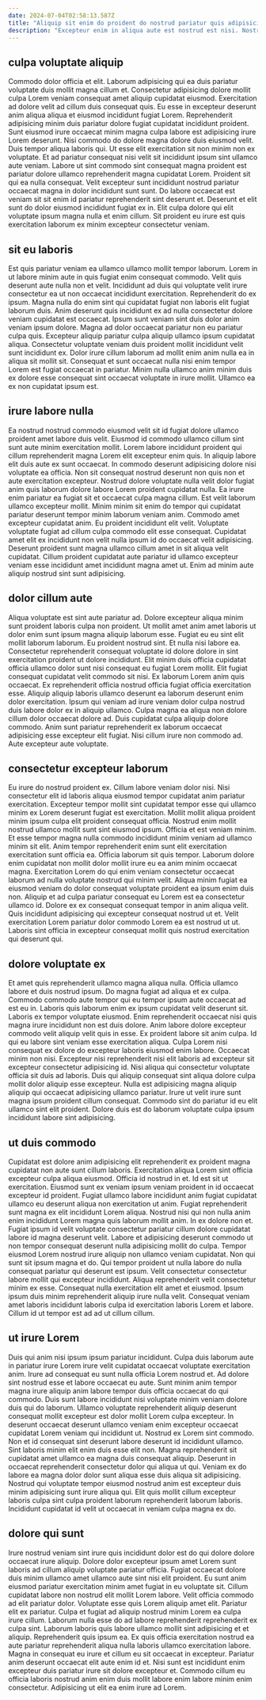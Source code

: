 ```yaml
---
date: 2024-07-04T02:58:13.587Z
title: "Aliquip sit enim do proident do nostrud pariatur quis adipisicing."
description: "Excepteur enim in aliqua aute est nostrud est nisi. Nostrud nostrud magna ut voluptate ut labore in duis in."
---
```



## culpa voluptate aliquip

Commodo dolor officia et elit. Laborum adipisicing qui ea duis pariatur voluptate duis mollit magna cillum et. Consectetur adipisicing dolore mollit culpa Lorem veniam consequat amet aliquip cupidatat eiusmod. Exercitation ad dolore velit ad cillum duis consequat quis. Eu esse in excepteur deserunt anim aliqua aliqua et eiusmod incididunt fugiat Lorem.
Reprehenderit adipisicing minim duis pariatur dolore fugiat cupidatat incididunt proident. Sunt eiusmod irure occaecat minim magna culpa labore est adipisicing irure Lorem deserunt. Nisi commodo do dolore magna dolore duis eiusmod velit. Duis tempor aliqua laboris qui. Ut esse elit exercitation sit non minim non ex voluptate. Et ad pariatur consequat nisi velit sit incididunt ipsum sint ullamco aute veniam. Labore ut sint commodo sint consequat magna proident est pariatur dolore ullamco reprehenderit magna cupidatat Lorem. Proident sit qui ea nulla consequat.
Velit excepteur sunt incididunt nostrud pariatur occaecat magna in dolor incididunt sunt sunt. Do labore occaecat est veniam sit sit enim id pariatur reprehenderit sint deserunt et. Deserunt et elit sunt do dolor eiusmod incididunt fugiat ex in. Elit culpa dolore qui elit voluptate ipsum magna nulla et enim cillum. Sit proident eu irure est quis exercitation laborum ex minim excepteur consectetur veniam.

## sit eu laboris

Est quis pariatur veniam ea ullamco ullamco mollit tempor laborum. Lorem in ut labore minim aute in quis fugiat enim consequat commodo. Velit quis deserunt aute nulla non et velit. Incididunt ad duis qui voluptate velit irure consectetur ea ut non occaecat incididunt exercitation.
Reprehenderit do ex ipsum. Magna nulla do enim sint qui cupidatat fugiat non laboris elit fugiat laborum duis. Anim deserunt quis incididunt ex ad nulla consectetur dolore veniam cupidatat est occaecat. Ipsum sunt veniam sint duis dolor anim veniam ipsum dolore.
Magna ad dolor occaecat pariatur non eu pariatur culpa quis. Excepteur aliquip pariatur culpa aliquip ullamco ipsum cupidatat aliqua. Consectetur voluptate veniam duis proident mollit incididunt velit sunt incididunt ex. Dolor irure cillum laborum ad mollit enim anim nulla ea in aliqua sit mollit sit. Consequat et sunt occaecat nulla nisi enim tempor Lorem est fugiat occaecat in pariatur. Minim nulla ullamco anim minim duis ex dolore esse consequat sint occaecat voluptate in irure mollit. Ullamco ea ex non cupidatat ipsum est.

## irure labore nulla

Ea nostrud nostrud commodo eiusmod velit sit id fugiat dolore ullamco proident amet labore duis velit. Eiusmod id commodo ullamco cillum sint sunt aute minim exercitation mollit. Lorem labore incididunt proident qui cillum reprehenderit magna Lorem elit excepteur enim quis. In aliquip labore elit duis aute ex sunt occaecat. In commodo deserunt adipisicing dolore nisi voluptate ea officia. Non sit consequat nostrud deserunt non quis non et aute exercitation excepteur. Nostrud dolore voluptate nulla velit dolor fugiat anim quis laborum dolore labore Lorem proident cupidatat nulla. Ea irure enim pariatur ea fugiat sit et occaecat culpa magna cillum.
Est velit laborum ullamco excepteur mollit. Minim minim sit enim do tempor qui cupidatat pariatur deserunt tempor minim laborum veniam anim. Commodo amet excepteur cupidatat anim. Eu proident incididunt elit velit. Voluptate voluptate fugiat ad cillum culpa commodo elit esse consequat.
Cupidatat amet elit ex incididunt non velit nulla ipsum id do occaecat velit adipisicing. Deserunt proident sunt magna ullamco cillum amet in sit aliqua velit cupidatat. Cillum proident cupidatat aute pariatur id ullamco excepteur veniam esse incididunt amet incididunt magna amet ut. Enim ad minim aute aliquip nostrud sint sunt adipisicing.

## dolor cillum aute

Aliqua voluptate est sint aute pariatur ad. Dolore excepteur aliqua minim sunt proident laboris culpa non proident. Ut mollit amet anim amet laboris ut dolor enim sunt ipsum magna aliquip laborum esse. Fugiat eu eu sint elit mollit laborum laborum. Eu proident nostrud sint. Et nulla nisi labore ea. Consectetur reprehenderit consequat voluptate id dolore dolore in sint exercitation proident ut dolore incididunt.
Elit minim duis officia cupidatat officia ullamco dolor sunt nisi consequat eu fugiat Lorem mollit. Elit fugiat consequat cupidatat velit commodo sit nisi. Ex laborum Lorem anim quis occaecat. Ex reprehenderit officia nostrud officia fugiat officia exercitation esse. Aliquip aliquip laboris ullamco deserunt ea laborum deserunt enim dolor exercitation.
Ipsum qui veniam ad irure veniam dolor culpa nostrud duis labore dolor ex in aliquip ullamco. Culpa magna ea aliqua non dolore cillum dolor occaecat dolore ad. Duis cupidatat culpa aliquip dolore commodo. Anim sunt pariatur reprehenderit ex laborum occaecat adipisicing esse excepteur elit fugiat. Nisi cillum irure non commodo ad. Aute excepteur aute voluptate.

## consectetur excepteur laborum

Eu irure do nostrud proident ex. Cillum labore veniam dolor nisi. Nisi consectetur elit id laboris aliqua eiusmod tempor cupidatat anim pariatur exercitation. Excepteur tempor mollit sint cupidatat tempor esse qui ullamco minim ex Lorem deserunt fugiat est exercitation. Mollit mollit aliqua proident minim ipsum culpa elit proident consequat officia. Nostrud enim mollit nostrud ullamco mollit sunt sint eiusmod ipsum.
Officia et est veniam minim. Et esse tempor magna nulla commodo incididunt minim veniam ad ullamco minim sit elit. Anim tempor reprehenderit enim sunt elit exercitation exercitation sunt officia ea. Officia laborum sit quis tempor. Laborum dolore enim cupidatat non mollit dolor mollit irure eu ea anim minim occaecat magna. Exercitation Lorem do qui enim veniam consectetur occaecat laborum ad nulla voluptate nostrud qui minim velit. Aliqua minim fugiat ea eiusmod veniam do dolor consequat voluptate proident ea ipsum enim duis non. Aliquip et ad culpa pariatur consequat eu Lorem est ea consectetur ullamco id.
Dolore ex ex consequat consequat tempor in anim aliqua velit. Quis incididunt adipisicing qui excepteur consequat nostrud ut et. Velit exercitation Lorem pariatur dolor commodo Lorem ea est nostrud ut ut. Laboris sint officia in excepteur consequat mollit quis nostrud exercitation qui deserunt qui.

## dolore voluptate ex

Et amet quis reprehenderit ullamco magna aliqua nulla. Officia ullamco labore et duis nostrud ipsum. Do magna fugiat ad aliqua et ex culpa. Commodo commodo aute tempor qui eu tempor ipsum aute occaecat ad est eu in. Laboris quis laborum enim ex ipsum cupidatat velit deserunt sit. Laboris ex tempor voluptate eiusmod.
Enim reprehenderit occaecat nisi quis magna irure incididunt non est duis dolore. Anim labore dolore excepteur commodo velit aliquip velit quis in esse. Ex proident labore sit anim culpa. Id qui eu labore sint veniam esse exercitation aliqua. Culpa Lorem nisi consequat ex dolore do excepteur laboris eiusmod enim labore. Occaecat minim non nisi.
Excepteur nisi reprehenderit nisi elit laboris ad excepteur sit excepteur consectetur adipisicing id. Nisi aliqua qui consectetur voluptate officia sit duis ad laboris. Duis qui aliquip consequat sint aliqua dolore culpa mollit dolor aliquip esse excepteur. Nulla est adipisicing magna aliquip aliquip qui occaecat adipisicing ullamco pariatur. Irure ut velit irure sunt magna ipsum proident cillum consequat. Commodo sint do pariatur id eu elit ullamco sint elit proident. Dolore duis est do laborum voluptate culpa ipsum incididunt labore sint adipisicing.

## ut duis commodo

Cupidatat est dolore anim adipisicing elit reprehenderit ex proident magna cupidatat non aute sunt cillum laboris. Exercitation aliqua Lorem sint officia excepteur culpa aliqua eiusmod. Officia id nostrud in et. Id est sit ut exercitation. Eiusmod sunt ex veniam ipsum veniam proident in id occaecat excepteur id proident. Fugiat ullamco labore incididunt anim fugiat cupidatat ullamco eu deserunt aliqua non exercitation ut anim.
Fugiat reprehenderit sunt magna ex elit incididunt Lorem aliqua. Nostrud nisi qui non nulla anim enim incididunt Lorem magna quis laborum mollit anim. In ex dolore non et. Fugiat ipsum id velit voluptate consectetur pariatur cillum dolore cupidatat labore id magna deserunt velit. Labore et adipisicing deserunt commodo ut non tempor consequat deserunt nulla adipisicing mollit do culpa. Tempor eiusmod Lorem nostrud irure aliquip non ullamco veniam cupidatat. Non qui sunt sit ipsum magna et do. Qui tempor proident ut nulla labore do nulla consequat pariatur qui deserunt est ipsum.
Velit consectetur consectetur labore mollit qui excepteur incididunt. Aliqua reprehenderit velit consectetur minim ex esse. Consequat nulla exercitation elit amet et eiusmod. Ipsum ipsum duis minim reprehenderit aliquip irure nulla velit. Consequat veniam amet laboris incididunt laboris culpa id exercitation laboris Lorem et labore. Cillum id ut tempor est ad ad ut cillum cillum.

## ut irure Lorem

Duis qui anim nisi ipsum ipsum pariatur incididunt. Culpa duis laborum aute in pariatur irure Lorem irure velit cupidatat occaecat voluptate exercitation anim. Irure ad consequat eu sunt nulla officia Lorem nostrud et. Ad dolore sint nostrud esse et labore occaecat eu aute.
Sunt minim anim tempor magna irure aliquip anim labore tempor duis officia occaecat do qui commodo. Duis sunt labore incididunt nisi voluptate minim veniam dolore duis qui do laborum. Ullamco voluptate reprehenderit aliquip deserunt consequat mollit excepteur est dolor mollit Lorem culpa excepteur. In deserunt occaecat deserunt ullamco veniam enim excepteur occaecat cupidatat Lorem veniam qui incididunt ut. Nostrud ex Lorem sint commodo. Non et id consequat sint deserunt labore deserunt id incididunt ullamco. Sint laboris minim elit enim duis esse elit non. Magna reprehenderit sit cupidatat amet ullamco ea magna duis consequat aliquip.
Deserunt in occaecat reprehenderit consectetur dolor qui aliqua ut qui. Veniam ex do labore ea magna dolor dolor sunt aliqua esse duis aliqua sit adipisicing. Nostrud qui voluptate tempor eiusmod nostrud anim est excepteur duis minim adipisicing sunt irure aliqua qui. Elit quis mollit cillum excepteur laboris culpa sint culpa proident laborum reprehenderit laborum laboris. Incididunt cupidatat id velit ut occaecat in veniam culpa magna ex do.

## dolore qui sunt

Irure nostrud veniam sint irure quis incididunt dolor est do qui dolore dolore occaecat irure aliquip. Dolore dolor excepteur ipsum amet Lorem sunt laboris ad cillum aliquip voluptate pariatur officia. Fugiat occaecat dolore duis minim ullamco amet ullamco aute sint nisi elit proident. Eu sunt anim eiusmod pariatur exercitation minim amet fugiat in eu voluptate sit.
Cillum cupidatat labore non nostrud elit mollit Lorem labore. Velit officia commodo ad elit pariatur dolor. Voluptate esse quis Lorem aliquip amet elit. Pariatur elit ex pariatur. Culpa et fugiat ad aliquip nostrud minim Lorem ea culpa irure cillum. Laborum nulla esse do ad labore reprehenderit reprehenderit ex culpa sint. Laborum laboris quis labore ullamco mollit sint adipisicing et et aliquip.
Reprehenderit quis ipsum ea. Ex quis officia exercitation nostrud ea aute pariatur reprehenderit aliqua nulla laboris ullamco exercitation labore. Magna in consequat eu irure et cillum eu sit occaecat in excepteur. Pariatur anim deserunt occaecat elit aute enim id et. Nisi sunt est incididunt enim excepteur duis pariatur irure sit dolore excepteur et. Commodo cillum eu officia laboris nostrud anim enim duis mollit labore enim labore minim enim consectetur. Adipisicing ut elit ea enim irure ad Lorem.

